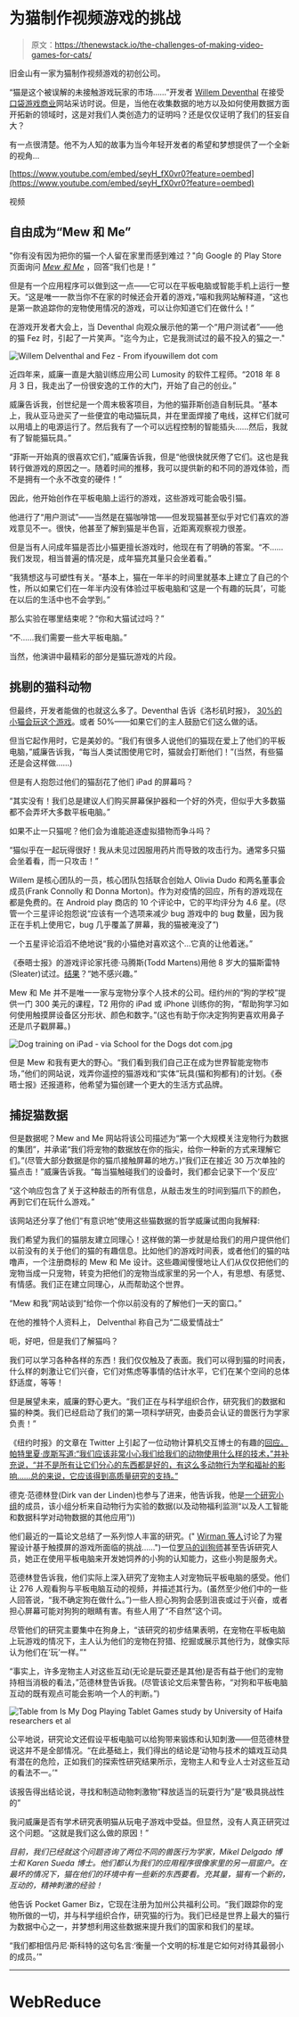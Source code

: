 # 为猫制作视频游戏的挑战

> 原文：<https://thenewstack.io/the-challenges-of-making-video-games-for-cats/>

旧金山有一家为猫制作视频游戏的初创公司。

“猫是这个被误解的未接触游戏玩家的市场……”开发者 [Willem Deventhal](https://www.linkedin.com/in/ifyouwillem) 在接受[口袋游戏商业](https://www.pocketgamer.biz/asia/interview/73410/the-big-indie-interviews-willem-delventhal-discussing-making-award-winning-games-for-cats/)网站采访时说。但是，当他在收集数据的地方以及如何使用数据方面开拓新的领域时，这是对我们人类创造力的证明吗？还是仅仅证明了我们的狂妄自大？

有一点很清楚。他不为人知的故事为当今年轻开发者的希望和梦想提供了一个全新的视角…

[https://www.youtube.com/embed/seyH_fX0vr0?feature=oembed](https://www.youtube.com/embed/seyH_fX0vr0?feature=oembed)

视频

## **自由成为“Mew 和 Me”**

"你有没有因为把你的猫一个人留在家里而感到难过？"向 Google 的 Play Store 页面询问 [*Mew 和 Me*](https://play.google.com/store/apps/details?id=mam.mewandme.mewandme) ，回答“我们也是！”

但是有一个应用程序可以做到这一点——它可以在平板电脑或智能手机上运行一整天。“这是唯一一款当你不在家的时候还会开着的游戏，”喵和我网站解释道，“这也是第一款追踪你的宠物使用情况的游戏，可以让你知道它们在做什么！”

在游戏开发者大会上，当 Deventhal 向观众展示他的第一个“用户测试者”——他的猫 Fez 时，引起了一片笑声。"迄今为止，它是我测试过的最不投入的猫之一."

![Willem Delventhal and Fez - From ifyouwillem dot com](img/df7ad03a330ff2a966c79b19cf83a41d.png)

近四年来，威廉一直是大脑训练应用公司 Lumosity 的软件工程师。“2018 年 8 月 3 日，我走出了一份很安逸的工作的大门，开始了自己的创业。”

威廉告诉我，创世纪是一个周末极客项目，为他的猫菲斯创造自制玩具。“基本上，我从亚马逊买了一些便宜的电动猫玩具，并在里面焊接了电线，这样它们就可以用墙上的电源运行了。然后我有了一个可以远程控制的智能插头……然后，我就有了智能猫玩具。”

“菲斯一开始真的很喜欢它们，”威廉告诉我，但是“他很快就厌倦了它们。这也是我转行做游戏的原因之一。随着时间的推移，我可以提供新的和不同的游戏体验，而不是拥有一个永不改变的硬件！”

因此，他开始创作在平板电脑上运行的游戏，这些游戏可能会吸引猫。

他进行了“用户测试”——当然是在猫咖啡馆——但发现猫甚至似乎对它们喜欢的游戏意见不一。很快，他甚至了解到猫是半色盲，近距离观察视力很差。

但是当有人问成年猫是否比小猫更擅长游戏时，他现在有了明确的答案。“不……我们发现，相当普遍的情况是，成年猫充其量只会坐着看。”

“我猜想这与可塑性有关。“基本上，猫在一年半的时间里就基本上建立了自己的个性，所以如果它们在一年半内没有体验过平板电脑和‘这是一个有趣的玩具’，可能在以后的生活中也不会学到。”

那么实验在哪里结束呢？“你和大猫试过吗？”

“不……我们需要一些大平板电脑。”

当然，他演讲中最精彩的部分是猫玩游戏的片段。

## **挑剔的猫科动物**

但最终，开发者能做的也就这么多了。Deventhal 告诉《洛杉矶时报》， [30%的小猫会玩这个游戏](https://www.latimes.com/entertainment-arts/story/2020-05-08/what-your-cat-can-teach-you-about-game-design)。或者 50%——如果它们的主人鼓励它们这么做的话。

但当它起作用时，它是美妙的。“我们有很多人说他们的猫现在爱上了他们的平板电脑，”威廉告诉我，“每当人类试图使用它时，猫就会打断他们！”(当然，有些猫还是会这样做……)

但是有人抱怨过他们的猫刮花了他们 iPad 的屏幕吗？

“其实没有！我们总是建议人们购买屏幕保护器和一个好的外壳，但似乎大多数猫都不会弄坏大多数平板电脑。”

如果不止一只猫呢？他们会为谁能追逐虚拟猎物而争斗吗？

“猫似乎在一起玩得很好！我从未见过因服用药片而导致的攻击行为。通常多只猫会坐着看，而一只攻击！”

Willem 是核心团队的一员，核心团队包括联合创始人 Olivia Dudo 和两名董事会成员(Frank Connolly 和 Donna Morton)。作为对疫情的回应，所有的游戏现在都是免费的。在 Android play 商店的 10 个评论中，它的平均评分为 4.6 星。(尽管一个三星评论抱怨说“应该有一个选项来减少 bug 游戏中的 bug 数量，因为我正在手机上使用它，bug 几乎覆盖了屏幕，我的猫被淹没了”)

一个五星评论滔滔不绝地说“我的小猫绝对喜欢这个…它真的让他着迷。”

《泰晤士报》的游戏评论家托德·马腾斯(Todd Martens)用他 8 岁大的猫斯雷特(Sleater)试过。[结果](https://twitter.com/Toddmartens/status/1258776999742431232)？“她不感兴趣。”

Mew 和 Me 并不是唯一一家与宠物分享个人技术的公司。纽约州的“狗的学校”提供一门 300 美元的课程，T2 用你的 iPad 或 iPhone 训练你的狗，“帮助狗学习如何使用触摸屏设备区分形状、颜色和数字。”(这也有助于你决定狗狗更喜欢用鼻子还是爪子戳屏幕。)

![Dog training on iPad - via School for the Dogs dot com.jpg](img/45ff926c2b5093de5761fbbd31f602cb.png)

但是 Mew 和我有更大的野心。“我们看到我们自己正在成为世界智能宠物市场，”他们的网站说，戏弄你遥控的猫游戏和“实体”玩具(猫和狗都有)的计划。《泰晤士报》还报道称，他希望为猫创建一个更大的生活方式品牌。

## **捕捉猫数据**

但是数据呢？Mew and Me 网站将该公司描述为“第一个大规模关注宠物行为数据的集团”，并承诺“我们将宠物的数据放在你的指尖，给你一种新的方式来理解它们。”(尽管大部分数据是你的猫爪接触屏幕的地方。)“我们正在接近 30 万次单独的猫点击！”威廉告诉我。“每当猫触碰我们的设备时，我们都会记录下一个‘反应’

“这个响应包含了关于这种敲击的所有信息，从敲击发生的时间到猫爪下的颜色，再到它们在玩什么游戏。”

该网站还分享了他们“有意识地”使用这些猫数据的哲学威廉试图向我解释:

我们希望为我们的猫朋友建立同理心！这样做的第一步就是给我们的用户提供他们以前没有的关于他们的猫的有趣信息。比如他们的游戏时间表，或者他们的猫的咕噜声，一个注册商标的 Mew 和 Me 设计。这些趣闻慢慢地让人们从仅仅把他们的宠物当成一只宠物，转变为把他们的宠物当成家里的另一个人，有思想、有感觉、有情感。我们正在建立同理心，从而帮助这个世界。

“Mew 和我”网站谈到“给你一个你以前没有的了解他们一天的窗口。”

在他的推特个人资料上， Delventhal 称自己为“二级爱情战士”

呃，好吧，但是我们了解猫吗？

我们可以学习各种各样的东西！我们仅仅触及了表面。我们可以得到猫的时间表，什么样的刺激让它们兴奋，它们对焦虑等事情的估计水平，它们在某个空间的总体舒适度，等等！

但是展望未来，威廉的野心更大。“我们正在与科学组织合作，研究我们的数据和猫的种类。我们已经启动了我们的第一项科学研究，由委员会认证的兽医行为学家负责！”

《纽约时报》的文章在 Twitter 上引起了一位动物计算机交互博士的有趣的[回应。帕特里夏·庞斯写道:“我们应该非常小心我们给我们的动物使用什么样的技术，”并补充说，“并不是所有让它们分心的东西都是好的，有这么多动物行为学和福祉的影响……总的来说，它应该得到高质量研究的支持。”](https://twitter.com/patrypons/status/1262403540238176256)

德克·范德林登(Dirk van der Linden)也参与了进来，他告诉我，他是[一个研究小组](http://www.tech4animals.org)的成员，该小组分析来自动物行为实验的数据(以及动物福利监测“以及人工智能和数据科学对动物数据的其他应用”))

他们最近的一篇论文总结了一系列惊人丰富的研究。(" [Wirman 等人](http://www.hannawirman.net/wirman_digra2011_abstract.pdf)讨论了为猩猩设计基于触摸屏的游戏所面临的挑战……")一位[罗马的训狗师](http://www.cani-da-assistenza.it/)甚至告诉研究人员，她正在使用平板电脑来开发她饲养的小狗的认知能力，这些小狗是服务犬。

范德林登告诉我，他们实际上深入研究了宠物主人对宠物玩平板电脑的感受。他们让 276 人观看狗与平板电脑互动的视频，并描述其行为。(虽然至少他们中的一些人回答说，“我不确定狗在做什么。”)一些人担心狗狗会感到沮丧或过于兴奋，或者担心屏幕可能对狗狗的眼睛有害。有些人用了“不自然”这个词。

尽管他们的研究主要集中在狗身上，“该研究的初步结果表明，在宠物在平板电脑上玩游戏的情况下，主人认为他们的宠物在狩猎、挖掘或展示其他行为，就像实际认为他们在‘玩’一样。”"

“事实上，许多宠物主人对这些互动(无论是玩耍还是其他)是否有益于他们的宠物持相当消极的看法，”范德林登告诉我。(尽管该论文后来警告称，“对狗和平板电脑互动的既有观点可能会影响一个人的判断。”)

![Table from Is My Dog Playing Tablet Games study by University of Haifa researchers et al](img/6d9dd38f0a01ff0b6344bb5520871142.png)

公平地说，研究论文还假设平板电脑可以给狗带来锻炼和认知刺激——但范德林登说这并不是全部情况。“在此基础上，我们得出的结论是‘动物与技术的嬉戏互动具有潜在的危险，正如我们的探索性研究结果所示，宠物主人和专业人士对这些互动的看法不一。’"

该报告得出结论说，寻找和制造动物刺激物“释放适当的玩耍行为”是“极具挑战性的”

我问威廉是否有学术研究表明猫从玩电子游戏中受益。但显然，没有人真正研究过这个问题。“这就是我们这么做的原因！”

*目前，我们已经就这个问题咨询了两位不同的兽医行为学家，Mikel Delgado 博士和 Karen Sueda 博士。他们都认为我们的应用程序很像家里的另一扇窗户。在最坏的情况下，猫在他们的环境中有一些新的东西要看。充其量，猫有一个新的，互动的，精神刺激的经验！*

他告诉 Pocket Gamer Biz，它现在注册为加州公共福利公司。“我们跟踪你的宠物所做的一切，并与科学组织合作，研究猫的行为。我们已经是世界上最大的猫行为数据中心之一，并梦想利用这些数据来提升我们的国家和我们的星球。

“我们都相信丹尼·斯科特的这句名言:‘衡量一个文明的标准是它如何对待其最弱小的成员。’"

* * *

# WebReduce

<svg xmlns:xlink="http://www.w3.org/1999/xlink" viewBox="0 0 68 31" version="1.1"><title>Group</title> <desc>Created with Sketch.</desc></svg>